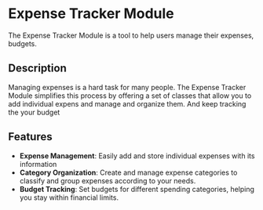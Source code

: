 # Expense Tracker Module

The Expense Tracker Module is a tool to help users manage their expenses, budgets.

## Description
Managing expenses is a hard task for many people. The Expense Tracker Module simplifies this process by offering a set of classes that allow you to add individual expens and manage and organize them. And keep tracking the your budget


## Features
- **Expense Management**: Easily add and store individual expenses with its information
- **Category Organization**: Create and manage expense categories to classify and group expenses according to your needs.
- **Budget Tracking**: Set budgets for different spending categories, helping you stay within financial limits.

